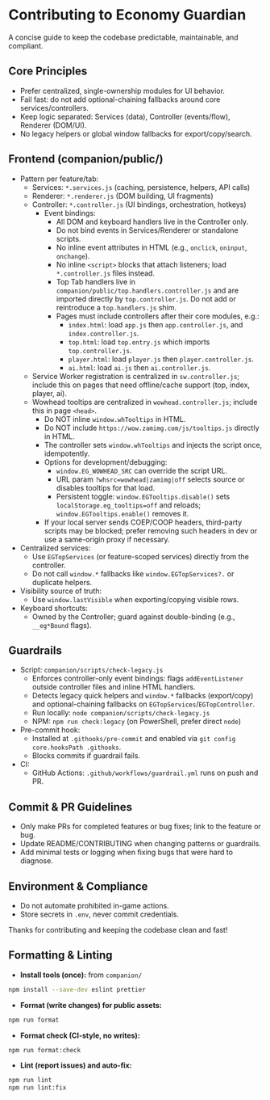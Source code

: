 # Contributing to Economy Guardian

A concise guide to keep the codebase predictable, maintainable, and compliant.

## Core Principles

- Prefer centralized, single-ownership modules for UI behavior.
- Fail fast: do not add optional-chaining fallbacks around core services/controllers.
- Keep logic separated: Services (data), Controller (events/flow), Renderer (DOM/UI).
- No legacy helpers or global window fallbacks for export/copy/search.

## Frontend (companion/public/)

- Pattern per feature/tab:
  - Services: `*.services.js` (caching, persistence, helpers, API calls)
  - Renderer: `*.renderer.js` (DOM building, UI fragments)
  - Controller: `*.controller.js` (UI bindings, orchestration, hotkeys)
    - Event bindings:
      - All DOM and keyboard handlers live in the Controller only.
      - Do not bind events in Services/Renderer or standalone scripts.
      - No inline event attributes in HTML (e.g., `onclick`, `oninput`, `onchange`).
      - No inline `<script>` blocks that attach listeners; load `*.controller.js` files instead.
      - Top Tab handlers live in `companion/public/top.handlers.controller.js` and are imported directly by `top.controller.js`. Do not add or reintroduce a `top.handlers.js` shim.
      - Pages must include controllers after their core modules, e.g.:
        - `index.html`: load `app.js` then `app.controller.js`, and `index.controller.js`.
        - `top.html`: load `top.entry.js` which imports `top.controller.js`.
        - `player.html`: load `player.js` then `player.controller.js`.
        - `ai.html`: load `ai.js` then `ai.controller.js`.
  - Service Worker registration is centralized in `sw.controller.js`; include this on pages that need offline/cache support (top, index, player, ai).
  - Wowhead tooltips are centralized in `wowhead.controller.js`; include this in page `<head>`.
    - Do NOT inline `window.whTooltips` in HTML.
    - Do NOT include `https://wow.zamimg.com/js/tooltips.js` directly in HTML.
    - The controller sets `window.whTooltips` and injects the script once, idempotently.
    - Options for development/debugging:
      - `window.EG_WOWHEAD_SRC` can override the script URL.
      - URL param `?whsrc=wowhead|zamimg|off` selects source or disables tooltips for that load.
      - Persistent toggle: `window.EGTooltips.disable()` sets `localStorage.eg_tooltips=off` and reloads; `window.EGTooltips.enable()` removes it.
    - If your local server sends COEP/COOP headers, third-party scripts may be blocked; prefer removing such headers in dev or use a same-origin proxy if necessary.
- Centralized services:
  - Use `EGTopServices` (or feature-scoped services) directly from the controller.
  - Do not call `window.*` fallbacks like `window.EGTopServices?.` or duplicate helpers.
- Visibility source of truth:
  - Use `window.lastVisible` when exporting/copying visible rows.
- Keyboard shortcuts:
  - Owned by the Controller; guard against double-binding (e.g., `__eg*Bound` flags).

## Guardrails

- Script: `companion/scripts/check-legacy.js`
  - Enforces controller-only event bindings: flags `addEventListener` outside controller files and inline HTML handlers.
  - Detects legacy quick helpers and `window.*` fallbacks (export/copy) and optional-chaining fallbacks on `EGTopServices`/`EGTopController`.
  - Run locally: `node companion/scripts/check-legacy.js`
  - NPM: `npm run check:legacy` (on PowerShell, prefer direct `node`)
- Pre-commit hook:
  - Installed at `.githooks/pre-commit` and enabled via `git config core.hooksPath .githooks`.
  - Blocks commits if guardrail fails.
- CI:
  - GitHub Actions: `.github/workflows/guardrail.yml` runs on push and PR.

## Commit & PR Guidelines

- Only make PRs for completed features or bug fixes; link to the feature or bug.
- Update README/CONTRIBUTING when changing patterns or guardrails.
- Add minimal tests or logging when fixing bugs that were hard to diagnose.

## Environment & Compliance

- Do not automate prohibited in-game actions.
- Store secrets in `.env`, never commit credentials.

Thanks for contributing and keeping the codebase clean and fast!

## Formatting & Linting

- **Install tools (once):** from `companion/`

```sh
npm install --save-dev eslint prettier
```

- **Format (write changes) for public assets:**

```sh
npm run format
```

- **Format check (CI-style, no writes):**

```sh
npm run format:check
```

- **Lint (report issues) and auto-fix:**

```sh
npm run lint
npm run lint:fix
```
